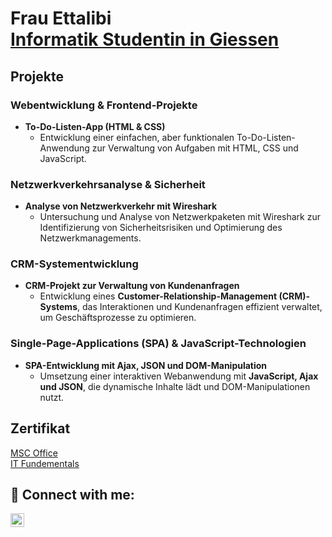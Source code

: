 <h1>Frau Ettalibi <br/><a href="https://github.com/joshmadakor1">Informatik Studentin in Giessen </a></h1>

## Projekte

### Webentwicklung & Frontend-Projekte
- **To-Do-Listen-App (HTML & CSS)**
  - Entwicklung einer einfachen, aber funktionalen To-Do-Listen-Anwendung zur Verwaltung von Aufgaben mit HTML, CSS und JavaScript.

### Netzwerkverkehrsanalyse & Sicherheit
- **Analyse von Netzwerkverkehr mit Wireshark**
  - Untersuchung und Analyse von Netzwerkpaketen mit Wireshark zur Identifizierung von Sicherheitsrisiken und Optimierung des Netzwerkmanagements.

### CRM-Systementwicklung
- **CRM-Projekt zur Verwaltung von Kundenanfragen**
  - Entwicklung eines **Customer-Relationship-Management (CRM)-Systems**, das Interaktionen und Kundenanfragen effizient verwaltet, um Geschäftsprozesse zu optimieren.

### Single-Page-Applications (SPA) & JavaScript-Technologien
- **SPA-Entwicklung mit Ajax, JSON und DOM-Manipulation**
  - Umsetzung einer interaktiven Webanwendung mit **JavaScript, Ajax und JSON**, die dynamische Inhalte lädt und DOM-Manipulationen nutzt.
<h2> Zertifikat </h2>
<a href="https://github.com/joshmadakor1">MSC Office </a>
<br><a href="https://github.com/joshmadakor1">IT Fundementals </a>

<h2> 🤳 Connect with me:</h2>

[<img align="left" alt="JoshMadakor | LinkedIn" width="22px" src="https://cdn.jsdelivr.net/npm/simple-icons@v3/icons/linkedin.svg" />][linkedin]

[linkedin]: https://linkedin.com/in/joshmadakor
